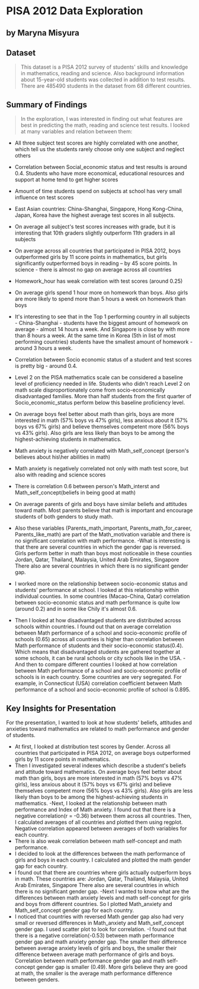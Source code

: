 # PISA 2012 Data Exploration
## by Maryna Misyura

## Dataset

> This dataset is a PISA 2012 survey of students' skills and knowledge in mathematics, reading and science. Also background information about 15-year-old students was collected in addition to test results. There are 485490 students in the dataset from 68 different countries.


## Summary of Findings

> In the exploration, I was interested in finding out what features are best in predicting the math, reading and science test results. I looked at many variables and relation between them:
- All three subject test scores are highly correlated with one another, which tell us the students rarely choose only one subject and neglect others
- Correlation between Social_economic status and test results is around 0.4. Students who have more economical, educational resources and support at home tend to get higher scores
- Amount of time students spend on subjects at school has very small influence on test scores
- East Asian countries: China-Shanghai, Singapore, Hong Kong-China, Japan, Korea have the highest average test scores in all subjects. 
- On average all subject's test scores increases with grade, but it is interesting that 10th graders slightly outperform 11th graders in all subjects
- On average across  all countries that participated in PISA 2012, boys outperformed girls by 11 score points in mathematics, but girls significantly outperformed boys in reading – by 45 score points. In science - there is almost no gap on average across all countries
- Homework_hour has weak correlation with test scores (around 0.25)
- On average girls spend 1 hour more on homework than boys. Also girls are more likely to spend more than 5 hours a week on homework than boys
- It's interesting to see that in the Top 1 performing country in all subjects - China-Shanghai - students have the biggest amount of homework on average - almost 14 hours a week. And Singapore is close by with more than 8 hours a week. At the same time in Korea (5th in list of most performing countries) students have the smallest amount of homework - around 3 hours a week.
- Correlation between Socio economic status of a student and test scores is pretty big - around 0.4.
- Level 2 on the PISA mathematics scale can be considered a baseline level of proficiency needed in life. Students who didn't reach Level 2 on math  scale disproportionately come from socio-economically disadvantaged families. More than half students from the first quarter of Socio_economic_status perform below this baseline proficiency level.
- On average boys feel better about math than girls, boys are more interested in math (57% boys vs 47% girls), less anxious about it (57% boys vs 67% girls) and believe themselves competent more (56% boys vs 43% girls). Also girls are less likely than boys to be among the highest-achieving students in mathematics.
- Math anxiety is negatively correlated with Math_self_concept (person's believes about his\her abilities in math)
- Math anxiety is negatively correlated not only with math test score, but also with reading and science scores
- There is correlation 0.6 between person's Math_interst and Math_self_concept(beliefs in being good at math)
- On average parents of girls and boys have similar beliefs and attitudes toward math. Most parents believe that math is important and encourage students of both genders to study math.
- Also these variables (Parents_math_important, Parents_math_for_career, Parents_like_math) are part of the Math_motivation variable and there is no significant correlation with math performance.
-What is interesting is that there are several countries in which the gender gap is reversed. Girls perform better in math than boys most noticeable in these counties Jordan, Qatar, Thailand, Malaysia, United Arab Emirates, Singapore
There also are several countries in which there is no significant gender gap.

- I worked more on the relationship between socio-economic status and students' performance at school. I looked at this relationship within individual counties. In some countries (Macao-China, Qatar) correlation between socio-economic status and math performance is quite low (around 0.2) and in some like Chily it's almost 0.6. 
- Then I looked at how disadvantaged students are distributed across schools within countries. I found out that on average correlation between Math performance of a school and socio-economic profile of schools (0.65) across all countries is higher than correlation between Math performance of students and their socio-economic status(0.4). Which means that disadvantaged students are gathered together at some schools, it can be rural schools or city schools like in the USA. 
-And then to compare different counties I looked at  how correlation between Math performance of a school and socio-economic profile of schools is in each country. Some countries are very segregated. For example, in Connecticut (USA) correlation coefficient between Math performance of a school and socio-economic profile of school is 0.895.


## Key Insights for Presentation

For the presentation, I wanted to look at how students' beliefs, attitudes and anxieties toward mathematics are related to math performance and gender of students.
- At first, I looked at distribution test scores by Gender. Across all countries that participated in PISA 2012, on average boys outperformed girls by 11 score points in mathematics. 
- Then I investigated several indexes which describe a student's beliefs and attitude toward mathematics. On average boys feel better about math than girls, boys are more interested in math (57% boys vs 47% girls), less anxious about it (57% boys vs 67% girls) and believe themselves competent more (56% boys vs 43% girls). Also girls are less likely than boys to be among the highest-achieving students in mathematics.
-Next, I looked at the relationship between math performance and Index of Math anxiety. I found out that there is a negative correlation(r = -0.36) between them across all countries. Then, I calculated averages of all countries and plotted them using regplot. Negative correlation appeared between averages of both variables for each country.
- There is also weak correlation between math self-concept and math performance.
- I decided to look at the differences between the math performance of girls and boys in each country. I calculated and plotted the math gender gap for each country.
- I found out that there are countries where girls actually outperform boys in math. These countries are: Jordan, Qatar, Thailand, Malaysia, United Arab Emirates, Singapore There also are several countries in which there is no significant gender gap.
-Next I wanted to know what are the differences between math anxiety levels and math self-concept for girls and boys from different countries. So I plotted Math_anxiety and Math_self_concept gender gap for each country.
- I noticed that countries with reversed Math gender gap also had very small or reversed differences in Math_anxiety and Math_self_concept gender gap. I used scatter plot to look for correlation.
-I found out that there is a negative correlation(-0.53) between math performance gender gap and math anxiety gender gap. The smaller their difference between average anxiety levels of girls and boys, the smaller their difference between average math performance of girls and boys.
Correlation between math performance gender gap and math self-concept gender gap is smaller (0.49). More girls believe they are good at math, the smaller is the average math performance difference between genders.

